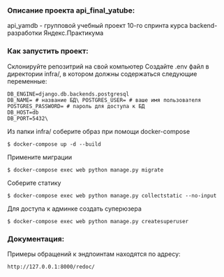 ### Описание проекта api_final_yatube:

api_yamdb - групповой учебный проект 10-го спринта курса backend-разработки
Яндекс.Практикума

### Как запустить проект:

Склонируйте репозитрий на свой компьютер
Создайте .env файл в директории infra/, в котором должны содержаться следующие переменные:
```
DB_ENGINE=django.db.backends.postgresql
DB_NAME= # название БД\ POSTGRES_USER= # ваше имя пользователя
POSTGRES_PASSWORD= # пароль для доступа к БД
DB_HOST=db
DB_PORT=5432\
```
Из папки infra/ соберите образ при помощи docker-compose 
```
$ docker-compose up -d --build
```
Примените миграции 
```
$ docker-compose exec web python manage.py migrate
```
Соберите статику 
```
$ docker-compose exec web python manage.py collectstatic --no-input
``` 
Для доступа к админке создать суперюзера 

```
$ docker-compose exec web python manage.py createsuperuser
```


### Документация:

Примеры обращений к эндпоинтам находятся по адресу:

```
http://127.0.0.1:8000/redoc/
```